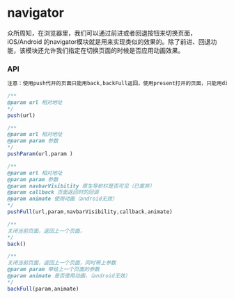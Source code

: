 # navigator

众所周知，在浏览器里，我们可以通过前进或者回退按钮来切换页面，iOS/Android 的navigator模块就是用来实现类似的效果的。除了前进、回退功能，该模块还允许我们指定在切换页面的时候是否应用动画效果。

### API

```js
注意：使用push代开的页面只能用back,backFull返回，使用present打开的页面，只能用dismiss关闭

/**
@param url 相对地址
*/
push(url)

/**
@param url 相对地址
@param param 参数
*/
pushParam(url,param )

/**
@param url 相对地址
@param param 参数
@param navbarVisibility 原生导航栏是否可见（已废弃）
@param callback 页面返回时的回调
@param animate 使用动画（android无效）
*/
pushFull(url,param,navbarVisibility,callback,animate)

/**
关闭当前页面，返回上一个页面，
*/
back()

/**
关闭当前页面，返回上一个页面，同时带上参数
@param param 带给上一个页面的参数
@param animate 是否使用动画，（android无效）
*/
backFull(param,animate)
```



